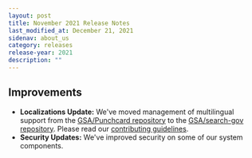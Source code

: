 ```yaml
---
layout: post
title: November 2021 Release Notes
last_modified_at: December 21, 2021
sidenav: about_us
category: releases
release-year: 2021
description: ""
---
```


## Improvements

* **Localizations Update:** We've moved management of multilingual support from the [GSA/Punchcard repository](https://github.com/GSA/punchcard) to the [GSA/search-gov repository](https://github.com/GSA/search-gov). Please read our [contributing guidelines](https://github.com/GSA/search-gov/blob/master/CONTRIBUTING.md).
* **Security Updates:** We've improved security on some of our system components.